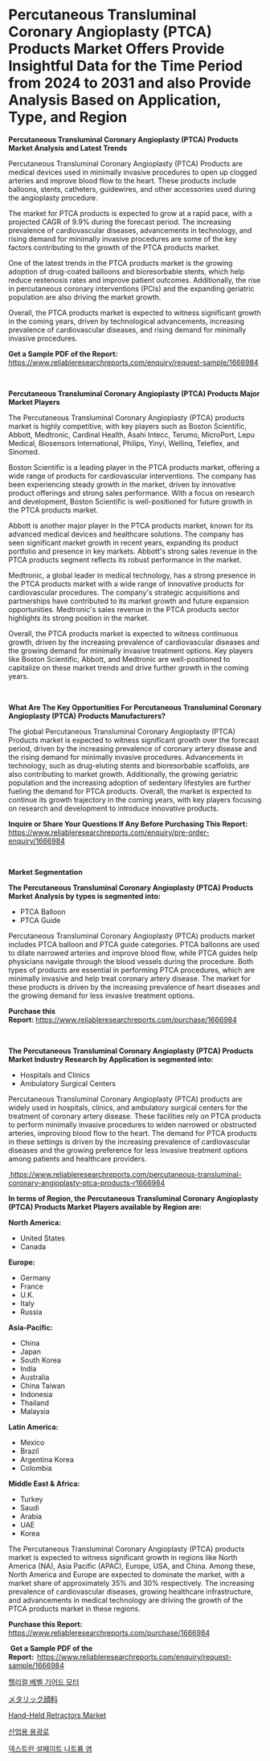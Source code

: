 <p><h1>Percutaneous Transluminal Coronary Angioplasty (PTCA) Products Market Offers Provide Insightful Data for the Time Period from 2024 to 2031 and also Provide Analysis Based on Application, Type, and Region</h1></p><p><strong>Percutaneous Transluminal Coronary Angioplasty (PTCA) Products Market Analysis and Latest Trends</strong></p>
<p><p>Percutaneous Transluminal Coronary Angioplasty (PTCA) Products are medical devices used in minimally invasive procedures to open up clogged arteries and improve blood flow to the heart. These products include balloons, stents, catheters, guidewires, and other accessories used during the angioplasty procedure.</p><p>The market for PTCA products is expected to grow at a rapid pace, with a projected CAGR of 9.9% during the forecast period. The increasing prevalence of cardiovascular diseases, advancements in technology, and rising demand for minimally invasive procedures are some of the key factors contributing to the growth of the PTCA products market.</p><p>One of the latest trends in the PTCA products market is the growing adoption of drug-coated balloons and bioresorbable stents, which help reduce restenosis rates and improve patient outcomes. Additionally, the rise in percutaneous coronary interventions (PCIs) and the expanding geriatric population are also driving the market growth.</p><p>Overall, the PTCA products market is expected to witness significant growth in the coming years, driven by technological advancements, increasing prevalence of cardiovascular diseases, and rising demand for minimally invasive procedures.</p></p>
<p><strong>Get a Sample PDF of the Report:&nbsp;</strong> <a href="https://www.reliableresearchreports.com/enquiry/request-sample/1666984">https://www.reliableresearchreports.com/enquiry/request-sample/1666984</a></p>
<p>&nbsp;</p>
<p><strong>Percutaneous Transluminal Coronary Angioplasty (PTCA) Products Major Market Players</strong></p>
<p><p>The Percutaneous Transluminal Coronary Angioplasty (PTCA) products market is highly competitive, with key players such as Boston Scientific, Abbott, Medtronic, Cardinal Health, Asahi Intecc, Terumo, MicroPort, Lepu Medical, Biosensors International, Philips, Yinyi, Wellinq, Teleflex, and Sinomed.</p><p>Boston Scientific is a leading player in the PTCA products market, offering a wide range of products for cardiovascular interventions. The company has been experiencing steady growth in the market, driven by innovative product offerings and strong sales performance. With a focus on research and development, Boston Scientific is well-positioned for future growth in the PTCA products market.</p><p>Abbott is another major player in the PTCA products market, known for its advanced medical devices and healthcare solutions. The company has seen significant market growth in recent years, expanding its product portfolio and presence in key markets. Abbott's strong sales revenue in the PTCA products segment reflects its robust performance in the market.</p><p>Medtronic, a global leader in medical technology, has a strong presence in the PTCA products market with a wide range of innovative products for cardiovascular procedures. The company's strategic acquisitions and partnerships have contributed to its market growth and future expansion opportunities. Medtronic's sales revenue in the PTCA products sector highlights its strong position in the market.</p><p>Overall, the PTCA products market is expected to witness continuous growth, driven by the increasing prevalence of cardiovascular diseases and the growing demand for minimally invasive treatment options. Key players like Boston Scientific, Abbott, and Medtronic are well-positioned to capitalize on these market trends and drive further growth in the coming years.</p></p>
<p>&nbsp;</p>
<p><strong>What Are The Key Opportunities For Percutaneous Transluminal Coronary Angioplasty (PTCA) Products Manufacturers?</strong></p>
<p><p>The global Percutaneous Transluminal Coronary Angioplasty (PTCA) Products market is expected to witness significant growth over the forecast period, driven by the increasing prevalence of coronary artery disease and the rising demand for minimally invasive procedures. Advancements in technology, such as drug-eluting stents and bioresorbable scaffolds, are also contributing to market growth. Additionally, the growing geriatric population and the increasing adoption of sedentary lifestyles are further fueling the demand for PTCA products. Overall, the market is expected to continue its growth trajectory in the coming years, with key players focusing on research and development to introduce innovative products.</p></p>
<p><strong>Inquire or Share Your Questions If Any Before Purchasing This Report:</strong> <a href="https://www.reliableresearchreports.com/enquiry/pre-order-enquiry/1666984">https://www.reliableresearchreports.com/enquiry/pre-order-enquiry/1666984</a></p>
<p>&nbsp;</p>
<p><strong>Market Segmentation</strong></p>
<p><strong>The Percutaneous Transluminal Coronary Angioplasty (PTCA) Products Market Analysis by types is segmented into:</strong></p>
<p><ul><li>PTCA Balloon</li><li>PTCA Guide</li></ul></p>
<p><p>Percutaneous Transluminal Coronary Angioplasty (PTCA) products market includes PTCA balloon and PTCA guide categories. PTCA balloons are used to dilate narrowed arteries and improve blood flow, while PTCA guides help physicians navigate through the blood vessels during the procedure. Both types of products are essential in performing PTCA procedures, which are minimally invasive and help treat coronary artery disease. The market for these products is driven by the increasing prevalence of heart diseases and the growing demand for less invasive treatment options.</p></p>
<p><strong>Purchase this Report:&nbsp;</strong><a href="https://www.reliableresearchreports.com/purchase/1666984">https://www.reliableresearchreports.com/purchase/1666984</a></p>
<p>&nbsp;</p>
<p><strong>The Percutaneous Transluminal Coronary Angioplasty (PTCA) Products Market Industry Research by Application is segmented into:</strong></p>
<p><ul><li>Hospitals and Clinics</li><li>Ambulatory Surgical Centers</li></ul></p>
<p><p>Percutaneous Transluminal Coronary Angioplasty (PTCA) products are widely used in hospitals, clinics, and ambulatory surgical centers for the treatment of coronary artery disease. These facilities rely on PTCA products to perform minimally invasive procedures to widen narrowed or obstructed arteries, improving blood flow to the heart. The demand for PTCA products in these settings is driven by the increasing prevalence of cardiovascular diseases and the growing preference for less invasive treatment options among patients and healthcare providers.</p></p>
<p><a href="https://www.reliableresearchreports.com/percutaneous-transluminal-coronary-angioplasty-ptca-products-r1666984">&nbsp;https://www.reliableresearchreports.com/percutaneous-transluminal-coronary-angioplasty-ptca-products-r1666984</a></p>
<p><strong>In terms of Region, the Percutaneous Transluminal Coronary Angioplasty (PTCA) Products Market Players available by Region are:</strong></p>
<p>
    <p> <strong> North America: </strong>
        <ul>
            <li>United States</li>
            <li>Canada</li>
        </ul>
        </p> 
    <p> <strong> Europe: </strong>
        <ul>
            <li>Germany</li>
            <li>France</li>
            <li>U.K.</li>
            <li>Italy</li>
            <li>Russia</li>
        </ul>
        </p> 
    <p> <strong> Asia-Pacific: </strong>
        <ul>
            <li>China</li>
            <li>Japan</li>
            <li>South Korea</li>
            <li>India</li>
            <li>Australia</li>
            <li>China Taiwan</li>
            <li>Indonesia</li>
            <li>Thailand</li>
            <li>Malaysia</li>
        </ul>
        </p> 
    <p> <strong> Latin America: </strong>
        <ul>
            <li>Mexico</li>
            <li>Brazil</li>
            <li>Argentina Korea</li>
            <li>Colombia</li>
        </ul>
        </p> 
    <p> <strong> Middle East & Africa: </strong>
        <ul>
            <li>Turkey</li>
            <li>Saudi</li>
            <li>Arabia</li>
            <li>UAE</li>
            <li>Korea</li>
        </ul>
    </p>
    </p>
<p><p>The Percutaneous Transluminal Coronary Angioplasty (PTCA) products market is expected to witness significant growth in regions like North America (NA), Asia Pacific (APAC), Europe, USA, and China. Among these, North America and Europe are expected to dominate the market, with a market share of approximately 35% and 30% respectively. The increasing prevalence of cardiovascular diseases, growing healthcare infrastructure, and advancements in medical technology are driving the growth of the PTCA products market in these regions.</p></p>
<p><strong>Purchase this Report: </strong><a href="https://www.reliableresearchreports.com/purchase/1666984">https://www.reliableresearchreports.com/purchase/1666984</a></p>
<p>&nbsp;<strong>Get a Sample PDF of the Report:&nbsp;&nbsp;</strong><a href="https://www.reliableresearchreports.com/enquiry/request-sample/1666984">https://www.reliableresearchreports.com/enquiry/request-sample/1666984</a></p>
<p><strong></strong></p>
<p><p><a href="https://medium.com/@constantinvon/%ED%97%AC%EB%A6%AC%EC%BB%AC-%EB%B2%A0%EB%B2%A8-%EA%B8%B0%EC%96%B4%EB%93%9C-%EB%AA%A8%ED%84%B0-%EC%8B%9C%EC%9E%A5-%EA%B7%9C%EB%AA%A8-%EC%8B%9C%EC%9E%A5-%EC%A0%84%EB%A7%9D-%EB%B0%8F-%EC%8B%9C%EC%9E%A5-%EC%98%88%EC%B8%A1-2024%EB%85%84%EB%B6%80%ED%84%B0-2031%EB%85%84-ebd023a947f2">헬리컬 베벨 기어드 모터</a></p><p><a href="https://medium.com/@rodhoppe07/%E9%87%91%E5%B1%9E%E6%80%A7%E9%A1%94%E6%96%99%E3%81%AE%E5%B8%82%E5%A0%B4%E3%82%B7%E3%82%A7%E3%82%A2%E3%81%AE%E5%A4%89%E9%81%B7%E3%81%A8%E5%B8%82%E5%A0%B4%E6%88%90%E9%95%B7%E3%83%88%E3%83%AC%E3%83%B3%E3%83%89-2024%E5%B9%B4%E3%81%8B%E3%82%892031%E5%B9%B4%E3%81%BE%E3%81%A7-fd5af8d87286">メタリック顔料</a></p><p><a href="https://github.com/timeliteaut/Market-Research-Report-List-2/blob/main/hand-held-retractors-market.md">Hand-Held Retractors Market</a></p><p><a href="https://github.com/novabrown3/Market-Research-Report-List-1/blob/main/699813046568.md">산업용 용광로</a></p><p><a href="https://medium.com/@jerrodhilll68/2024%EB%85%84%EB%B6%80%ED%84%B0-2031%EB%85%84%EA%B9%8C%EC%A7%80%EC%9D%98-%EC%8B%9C%EC%9E%A5-%EB%B6%84%EC%84%9D-%EB%B0%8F-%ED%81%AC%EA%B8%B0-%EC%98%88%EC%B8%A1%EB%90%9C-%EB%8D%B1%EC%8A%A4%ED%8A%B8%EB%9E%80-%EC%88%A0%ED%8E%98%EC%9D%B4%ED%8A%B8-%EB%82%98%ED%8A%B8%EB%A5%A8%EC%8B%9C%EC%9E%A5-96d7ddd25a2f">덱스트란 설페이트 나트륨 염</a></p></p>